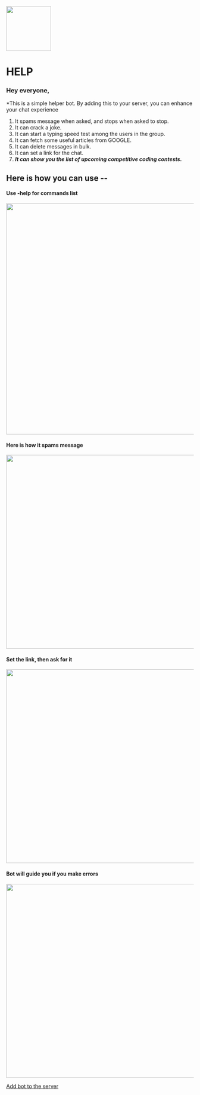 <img src="https://user-images.githubusercontent.com/65284517/120174411-b073fc80-c222-11eb-8faa-722c28c6433e.PNG" height=120px width = 120px/>
<h1 align="left"> HELP</h1>

### Hey everyone, 

*This is a simple helper bot. By adding this to your server, you can enhance your chat experience

1. It spams message when asked, and stops when asked to stop.
2. It can crack a joke.
3. It can start a typing speed test among the users in the group.
4. It can fetch some useful articles from GOOGLE.
5. It can delete messages in bulk.
6. It can set a link for the chat.
7. ***It can show you the list of upcoming competitive coding contests.*** 

## Here is how you can use -- 
#### Use -help for commands list
<img src="https://user-images.githubusercontent.com/65284517/120174991-5889c580-c223-11eb-9ef2-762e212db2ec.PNG" height=620px width = 820px/>

#### Here is how it spams message
<img src="https://user-images.githubusercontent.com/65284517/120175589-039a7f00-c224-11eb-8755-cb976f9bce82.PNG" height=520px width = 820px/>

#### Set the link, then ask for it 
<img src="https://user-images.githubusercontent.com/65284517/120176185-9e935900-c224-11eb-8944-9f6050ca550d.PNG" height=520px width = 820px/>

#### Bot will guide you if you make errors
<img src="https://user-images.githubusercontent.com/65284517/120176701-3a24c980-c225-11eb-9617-cd79ee77e922.PNG" height=520px width = 820px/>

[Add bot to the server](https://discord.com/api/oauth2/authorize?client_id=812696302055850075&permissions=0&scope=bot)
